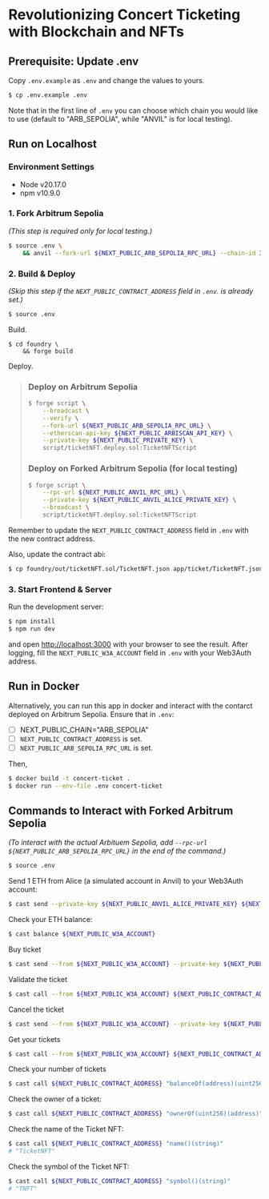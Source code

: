 # Revolutionizing Concert Ticketing with Blockchain and NFTs

## Prerequisite: Update .env

Copy `.env.example` as `.env` and change the values to yours.

```bash
$ cp .env.example .env
```

Note that in the first line of `.env` you can choose which chain you would like to use (default to "ARB_SEPOLIA", while "ANVIL" is for local testing).

## Run on Localhost

### Environment Settings

- Node v20.17.0
- npm v10.9.0

### 1. Fork Arbitrum Sepolia

_(This step is required only for local testing.)_

```bash
$ source .env \
    && anvil --fork-url ${NEXT_PUBLIC_ARB_SEPOLIA_RPC_URL} --chain-id 31337
```

### 2. Build & Deploy

_(Skip this step if the `NEXT_PUBLIC_CONTRACT_ADDRESS` field in `.env`. is already set.)_

```bash
$ source .env
```

Build.

```
$ cd foundry \
    && forge build
```

Deploy.

> ### Deploy on Arbitrum Sepolia
>
> ```bash
> $ forge script \
>     --broadcast \
>     --verify \
>     --fork-url ${NEXT_PUBLIC_ARB_SEPOLIA_RPC_URL} \
>     --etherscan-api-key ${NEXT_PUBLIC_ARBISCAN_API_KEY} \
>     --private-key ${NEXT_PUBLIC_PRIVATE_KEY} \
>     script/ticketNFT.deploy.sol:TicketNFTScript
> ```
>
> ### Deploy on Forked Arbitrum Sepolia (for local testing)
>
> ```bash
> $ forge script \
>     --rpc-url ${NEXT_PUBLIC_ANVIL_RPC_URL} \
>     --private-key ${NEXT_PUBLIC_ANVIL_ALICE_PRIVATE_KEY} \
>     --broadcast \
>     script/ticketNFT.deploy.sol:TicketNFTScript
> ```

Remember to update the `NEXT_PUBLIC_CONTRACT_ADDRESS` field in `.env` with the new contract address.

Also, update the contract abi:

```bash
$ cp foundry/out/ticketNFT.sol/TicketNFT.json app/ticket/TicketNFT.json
```

### 3. Start Frontend & Server

Run the development server:

```bash
$ npm install
$ npm run dev
```

and open [http://localhost:3000](http://localhost:3000) with your browser to see the result. After logging, fill the `NEXT_PUBLIC_W3A_ACCOUNT` field in `.env` with your Web3Auth address.

## Run in Docker

Alternatively, you can run this app in docker and interact with the contarct deployed on Arbitrum Sepolia. Ensure that in `.env`:

- [ ] NEXT_PUBLIC_CHAIN="ARB_SEPOLIA"
- [ ] `NEXT_PUBLIC_CONTRACT_ADDRESS` is set.
- [ ] `NEXT_PUBLIC_ARB_SEPOLIA_RPC_URL` is set.

Then,

```bash
$ docker build -t concert-ticket .
$ docker run --env-file .env concert-ticket
```

## Commands to Interact with Forked Arbitrum Sepolia

_(To interact with the actual Arbituem Sepolia, add `--rpc-url ${NEXT_PUBLIC_ARB_SEPOLIA_RPC_URL}` in the end of the command.)_

```bash
$ source .env
```

Send 1 ETH from Alice (a simulated account in Anvil) to your Web3Auth account:

```bash
$ cast send --private-key ${NEXT_PUBLIC_ANVIL_ALICE_PRIVATE_KEY} ${NEXT_PUBLIC_W3A_ACCOUNT} --value 1ether
```

Check your ETH balance:

```bash
$ cast balance ${NEXT_PUBLIC_W3A_ACCOUNT}
```

Buy ticket

```bash
$ cast send --from ${NEXT_PUBLIC_W3A_ACCOUNT} --private-key ${NEXT_PUBLIC_W3A_PRIVATE_KEY} ${NEXT_PUBLIC_CONTRACT_ADDRESS} "buyTicket()"
```

Validate the ticket

```bash
$ cast call --from ${NEXT_PUBLIC_W3A_ACCOUNT} ${NEXT_PUBLIC_CONTRACT_ADDRESS} "isMyTicket(uint256)(bool)" <tokenId>
```

Cancel the ticket

```bash
$ cast send --from ${NEXT_PUBLIC_W3A_ACCOUNT} --private-key ${NEXT_PUBLIC_W3A_PRIVATE_KEY} ${NEXT_PUBLIC_CONTRACT_ADDRESS} "cancelTicket(uint256)" <tokenId>
```

Get your tickets

```bash
$ cast call --from ${NEXT_PUBLIC_W3A_ACCOUNT} ${NEXT_PUBLIC_CONTRACT_ADDRESS} "getMyTickets()(uint256[])"
```

Check your number of tickets

```bash
$ cast call ${NEXT_PUBLIC_CONTRACT_ADDRESS} "balanceOf(address)(uint256)" ${NEXT_PUBLIC_W3A_ACCOUNT}
```

Check the owner of a ticket:

```bash
$ cast call ${NEXT_PUBLIC_CONTRACT_ADDRESS} "ownerOf(uint256)(address)" <tokenId>
```

Check the name of the Ticket NFT:

```bash
$ cast call ${NEXT_PUBLIC_CONTRACT_ADDRESS} "name()(string)"
# "TicketNFT"
```

Check the symbol of the Ticket NFT:

```bash
$ cast call ${NEXT_PUBLIC_CONTRACT_ADDRESS} "symbol()(string)"
# "TNFT"
```
